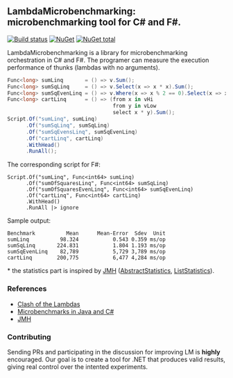 ## LambdaMicrobenchmarking: microbenchmarking tool for C# and F#.
[![Build status](https://ci.appveyor.com/api/projects/status/kk8gk4cw9lre9fp7/branch/master?svg=true)](https://ci.appveyor.com/project/biboudis/lambdamicrobenchmarking/branch/master)
[![NuGet](https://img.shields.io/nuget/v/lambdamicrobenchmarking.svg?style=flat)](https://www.nuget.org/packages/LambdaMicrobenchmarking/)
[![NuGet total](https://img.shields.io/nuget/dt/LambdaMicrobenchmarking.svg?style=flat)](https://www.nuget.org/packages/LambdaMicrobenchmarking/)

LambdaMicrobenchmarking is a library for microbenchmarking orchestration in C# and F#. The programer can measure the execution performance of thunks (lambdas with no arguments).

```C#
Func<long> sumLinq       = () => v.Sum();
Func<long> sumSqLinq     = () => v.Select(x => x * x).Sum();
Func<long> sumSqEvenLinq = () => v.Where(x => x % 2 == 0).Select(x => x * x).Sum();
Func<long> cartLinq      = () => (from x in vHi
                                  from y in vLow
                                  select x * y).Sum();
Script.Of("sumLinq", sumLinq)
      .Of("sumSqLinq", sumSqLinq)
      .Of("sumSqEvensLinq", sumSqEvenLinq)
      .Of("cartLinq", cartLinq)
      .WithHead()
      .RunAll();
```
The corresponding script for F#:
```F#
Script.Of("sumLinq", Func<int64> sumLinq)
      .Of("sumOfSquaresLinq", Func<int64> sumSqLinq)
      .Of("sumOfSquaresEvenLinq", Func<int64> sumSqEvenLinq)
      .Of("cartLinq", Func<int64> cartLinq)
      .WithHead()
      .RunAll |> ignore
```
Sample output:
```
Benchmark          Mean      Mean-Error  Sdev  Unit
sumLinq          98.324           0.543 0.359 ms/op
sumSqLinq       224.831           1.804 1.193 ms/op
sumSqEvenLinq    82,789           5,729 3,789 ms/op
cartLinq        200,775           6,477 4,284 ms/op
```

\* the statistics part is inspired by [JMH](http://openjdk.java.net/projects/code-tools/jmh/) ([AbstractStatistics](http://hg.openjdk.java.net/code-tools/jmh/file/75f8b23444f6/jmh-core/src/main/java/org/openjdk/jmh/util/internal/AbstractStatistics.java), [ListStatistics](http://hg.openjdk.java.net/code-tools/jmh/file/75f8b23444f6/jmh-core/src/main/java/org/openjdk/jmh/util/internal/ListStatistics.java)).
 
### References
* [Clash of the Lambdas](http://biboudis.github.io/clashofthelambdas/)
* [Microbenchmarks in Java and C#](http://www.itu.dk/people/sestoft/papers/benchmarking.pdf)
* [JMH](http://openjdk.java.net/projects/code-tools/jmh/)

### Contributing
Sending PRs and participating in the discussion for improving LM is **highly** encouraged. Our goal is to create a tool for .NET that produces valid results, giving real control over the intented experiments.
